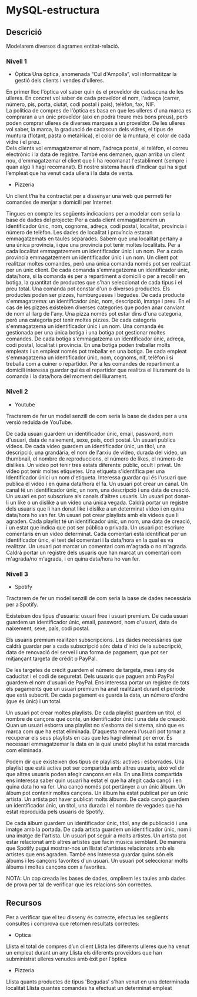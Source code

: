 # MySQL-estructura

## Descrició
Modelarem diversos diagrames entitat-relació. 

### Nivell 1

- Òptica
Una òptica, anomenada “Cul d'Ampolla”, vol informatitzar la gestió dels clients i vendes d'ulleres.

En primer lloc l'òptica vol saber quin és el proveïdor de cadascuna de les ulleres.  En concret vol saber de cada proveïdor el nom, l'adreça (carrer, número, pis, porta, ciutat, codi postal i país), telèfon, fax, NIF.   
La política de compres de l'òptica es basa en que les ulleres d'una marca es compraran a un únic proveïdor (així en podrà treure més bons preus), però poden comprar ulleres de diverses marques a un proveïdor. De les ulleres vol saber, la marca, la graduació de cadascun dels vidres, el tipus de muntura (flotant, pasta o metàl·lica), el color de la muntura, el color de cada vidre i el preu.  
Dels clients vol emmagatzemar el nom, l'adreça postal, el telèfon, el correu electrònic i la data de registre. També ens demanen, quan arriba un client nou, d'emmagatzemar el client que li ha recomanat l'establiment (sempre i quan algú li hagi recomanat).   El nostre sistema haurà d’indicar qui ha sigut l’empleat que ha venut cada ullera i la data de venta.

- Pizzeria

Un client t’ha ha contractat per a dissenyar una web que permeti fer comandes de menjar a domicili per Internet.

Tingues en compte les següents indicacions per a modelar com seria la base de dades del projecte: Per a cada client emmagatzemem un identificador únic, nom, cognoms, adreça, codi postal, localitat, província i número de telèfon. Les dades de localitat i província estaran emmagatzemats en taules separades. Sabem que una localitat pertany a una única província, i que una província pot tenir moltes localitats. Per a cada localitat emmagatzemem un identificador únic i un nom. Per a cada província emmagatzemem un identificador únic i un nom.
Un client pot realitzar moltes comandes, però una única comanda només pot ser realitzat per un únic client. De cada comanda s'emmagatzema un identificador únic, data/hora, si la comanda és per a repartiment a domicili o per a recollir en botiga, la quantitat de productes que s'han seleccionat de cada tipus i el preu total. Una comanda pot constar d'un o diversos productes.
Els productes poden ser pizzes, hamburgueses i begudes. De cada producte s'emmagatzema: un identificador únic, nom, descripció, imatge i preu. En el cas de les pizzes existeixen diverses categories que poden anar canviant de nom al llarg de l'any. Una pizza només pot estar dins d'una categoria, però una categoria pot tenir moltes pizzes.
De cada categoria s'emmagatzema un identificador únic i un nom. Una comanda és gestionada per una única botiga i una botiga pot gestionar moltes comandes. De cada botiga s'emmagatzema un identificador únic, adreça, codi postal, localitat i província. En una botiga poden treballar molts empleats i un empleat només pot treballar en una botiga. De cada empleat s'emmagatzema un identificador únic, nom, cognoms, nif, telèfon i si treballa com a cuiner o repartidor. Per a les comandes de repartiment a domicili interessa guardar qui és el repartidor que realitza el lliurament de la comanda i la data/hora del moment del lliurament.

### Nivell 2

- Youtube

Tractarem de fer un model senzill de com seria la base de dades per a una versió reduïda de YouTube. 

De cada usuari guardem un identificador únic, email, password, nom d'usuari, data de naixement, sexe, país, codi postal. Un usuari publica vídeos. De cada vídeo guardem un identificador únic, un títol, una descripció, una grandària, el nom de l'arxiu de vídeo, durada del vídeo, un thumbnail, el nombre de reproduccions, el número de likes, el número de dislikes.
Un vídeo pot tenir tres estats diferents: públic, ocult i privat. Un vídeo pot tenir moltes etiquetes. Una etiqueta s'identifica per una Identificador únici un nom d'etiqueta. Interessa guardar qui és l'usuari que publica el vídeo i en quina data/hora el fa. Un usuari pot crear un canal. Un canal té un identificador únic, un nom, una descripció i una data de creació. Un usuari es pot subscriure als canals d'altres usuaris. Un usuari pot donar-li un like o un dislike a un vídeo una única vegada. Caldrà portar un registre dels usuaris que li han donat like i dislike a un determinat vídeo i en quina data/hora ho van fer. Un usuari pot crear playlists amb els vídeos que li agraden. Cada playlist té un identificador únic, un nom, una data de creació, i un estat que indica que pot ser pública o privada. Un usuari pot escriure comentaris en un vídeo determinat.
Cada comentari està identificat per un identificador únic, el text del comentari i la data/hora en la qual es va realitzar. Un usuari pot marcar un comentari com m'agrada o no m'agrada. Caldrà portar un registre dels usuaris que han marcat un comentari com m'agrada/no m'agrada, i en quina data/hora ho van fer.

### Nivell 3

- Spotify

Tractarem de fer un model senzill de com seria la base de dades necessària per a Spotify. 

Existeixen dos tipus d'usuaris: usuari free i usuari premium. De cada usuari guardem un identificador únic, email, password, nom d'usuari, data de naixement, sexe, país, codi postal.

Els usuaris premium realitzen subscripcions. Les dades necessàries que caldrà guardar per a cada subscripció són: data d'inici de la subscripció, data de renovació del servei i una forma de pagament, que pot ser mitjançant targeta de crèdit o PayPal.

De les targetes de crèdit guardem el número de targeta, mes i any de caducitat i el codi de seguretat. Dels usuaris que paguen amb PayPal guardem el nom d'usuari de PayPal. Ens interessa portar un registre de tots els pagaments que un usuari premium ha anat realitzant durant el període que està subscrit. De cada pagament es guarda la data, un número d'ordre (que és únic) i un total.

Un usuari pot crear moltes playlists. De cada playlist guardem un títol, el nombre de cançons que conté, un identificador únic i una data de creació. Quan un usuari esborra una playlist no s'esborra del sistema, sinó que es marca com que ha estat eliminada. D'aquesta manera l'usuari pot tornar a recuperar els seus playlists en cas que les hagi eliminat per error. És necessari emmagatzemar la data en la qual uneixi playlist ha estat marcada com eliminada.

Podem dir que existeixen dos tipus de playlists: actives i esborrades. Una playlist que està activa pot ser compartida amb altres usuaris, això vol dir que altres usuaris poden afegir cançons en ella. En una llista compartida ens interessa saber quin usuari ha estat el que ha afegit cada cançó i en quina data ho va fer. Una cançó només pot pertànyer a un únic àlbum. Un àlbum pot contenir moltes cançons. Un àlbum ha estat publicat per un únic artista. Un artista pot haver publicat molts àlbums. De cada cançó guardem un identificador únic, un títol, una durada i el nombre de vegades que ha estat reproduïda pels usuaris de Spotify.

De cada àlbum guardem un identificador únic, títol, any de publicació i una imatge amb la portada. De cada artista guardem un identificador únic, nom i una imatge de l'artista. Un usuari pot seguir a molts artistes. Un artista pot estar relacionat amb altres artistes que facin música semblant. De manera que Spotify pugui mostrar-nos un llistat d'artistes relacionats amb els artistes que ens agraden. També ens interessa guardar quins són els àlbums i les cançons favorites d'un usuari. Un usuari pot seleccionar molts àlbums i moltes cançons com a favorites.

NOTA: Un cop creada les bases de dades, omplirem les taules amb dades de prova per tal de verificar que les relacions són correctes.

## Recursos

Per a verificar que el teu disseny és correcte, efectua les següents consultes i comprova que retornen resultats correctes:

- Optica

Llista el total de compres d’un client
Llista les diferents ulleres que ha venut un empleat durant un any
Llista els diferents proveïdors que han subministrat ulleres venudes amb èxit per l'òptica

- Pizzeria

Llista quants productes de tipus 'Begudas' s'han venut en una determinada localitat
Llista quantes comandes ha efectuat un determinat empleat